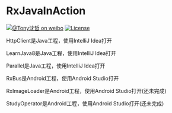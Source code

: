# RxJavaInAction

[![@Tony沈哲 on weibo](https://img.shields.io/badge/weibo-%40Tony%E6%B2%88%E5%93%B2-blue.svg)](http://www.weibo.com/fengzhizi715)
[![License](https://img.shields.io/badge/license-Apache%202-lightgrey.svg)](https://www.apache.org/licenses/LICENSE-2.0.html)

HttpClient是Java工程，使用IntelliJ Idea打开

LearnJava8是Java工程，使用IntelliJ Idea打开

Parallel是Java工程，使用IntelliJ Idea打开

RxBus是Android工程，使用Android Studio打开

RxImageLoader是Android工程，使用Android Studio打开(还未完成)

StudyOperator是Android工程，使用Android Studio打开(还未完成)


